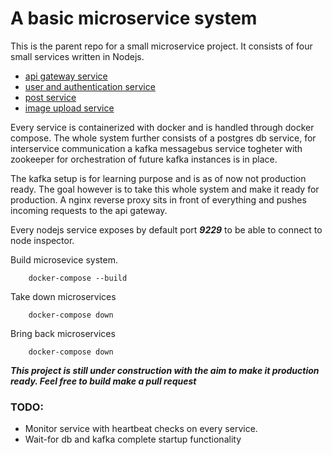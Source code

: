 # A basic microservice system

This is the parent repo for a small microservice project. It consists of four small services written in Nodejs.

- [api gateway service](https://github.com/FelipeNystrom/api-gateway)
- [user and authentication service](https://github.com/FelipeNystrom/auth-user-sevice)
- [post service](https://github.com/FelipeNystrom/post-service)
- [image upload service](https://github.com/FelipeNystrom/image-and-video-API)

Every service is containerized with docker and is handled through docker compose. The whole system further consists of a postgres db service, for interservice communication a kafka messagebus service togheter with zookeeper for orchestration of future kafka instances is in place.

The kafka setup is for learning purpose and is as of now not production ready. The goal however is to take this whole system and make it ready for production. A nginx reverse proxy sits in front of everything and pushes incoming requests to the api gateway.

Every nodejs service exposes by default port **_9229_** to be able to connect to node inspector.

Build microsevice system.

```
    docker-compose --build
```

Take down microservices

```
    docker-compose down
```

Bring back microservices

```
    docker-compose down
```

**_This project is still under construction with the aim to make it production ready. Feel free to build make a pull request_**

### TODO:

- Monitor service with heartbeat checks on every service.
- Wait-for db and kafka complete startup functionality
